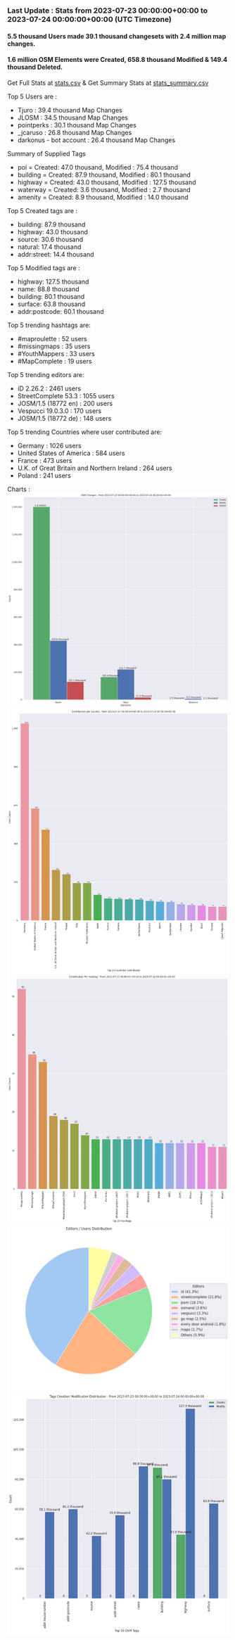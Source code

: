 ### Last Update : Stats from 2023-07-23 00:00:00+00:00 to 2023-07-24 00:00:00+00:00 (UTC Timezone)

#### 5.5 thousand Users made 39.1 thousand changesets with 2.4 million map changes.
#### 1.6 million OSM Elements were Created, 658.8 thousand Modified & 149.4 thousand Deleted.
Get Full Stats at [stats.csv](/stats/Global/Daily/stats.csv)
 & Get Summary Stats at [stats_summary.csv](/stats/Global/Daily/stats_summary.csv)

Top 5 Users are : 
- Tjuro : 39.4 thousand Map Changes
- JLOSM : 34.5 thousand Map Changes
- pointperks : 30.1 thousand Map Changes
- _jcaruso : 26.8 thousand Map Changes
- darkonus - bot account : 26.4 thousand Map Changes

Summary of Supplied Tags
- poi = Created: 47.0 thousand, Modified : 75.4 thousand
- building = Created: 87.9 thousand, Modified : 80.1 thousand
- highway = Created: 43.0 thousand, Modified : 127.5 thousand
- waterway = Created: 3.6 thousand, Modified : 2.7 thousand
- amenity = Created: 8.9 thousand, Modified : 14.0 thousand


Top 5 Created tags are :
- building: 87.9 thousand
- highway: 43.0 thousand
- source: 30.6 thousand
- natural: 17.4 thousand
- addr:street: 14.4 thousand


Top 5 Modified tags are :
- highway: 127.5 thousand
- name: 88.8 thousand
- building: 80.1 thousand
- surface: 63.8 thousand
- addr:postcode: 60.1 thousand


Top 5 trending hashtags are:
- #maproulette : 52 users
- #missingmaps : 35 users
- #YouthMappers : 33 users
- #MapComplete : 19 users


Top 5 trending editors are:
- iD 2.26.2 : 2461 users
- StreetComplete 53.3 : 1055 users
- JOSM/1.5 (18772 en) : 200 users
- Vespucci 19.0.3.0 : 170 users
- JOSM/1.5 (18772 de) : 148 users


Top 5 trending Countries where user contributed are:
- Germany : 1026 users
- United States of America : 584 users
- France : 473 users
- U.K. of Great Britain and Northern Ireland : 264 users
- Poland : 241 users


 Charts : 
![Alt text](./stats_osm_changes.png) 
![Alt text](./stats_users_per_country.png) 
![Alt text](./stats_users_per_hashtag.png) 
![Alt text](./stats_editors_pie_chart.png) 
![Alt text](./stats_tags.png) 
